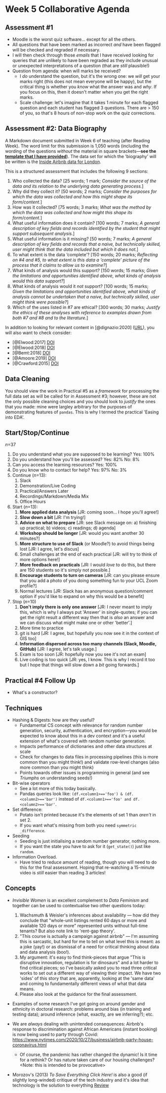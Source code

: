 # Week 5 Collaborative Agenda

## Assessment #1

- Moodle is the worst quiz software... except for all the others. 
- All questions that have been marked as incorrect *and* have been flagged will be checked and regraded if necessary.
- I will then check through those *emails* that I have received looking for queries that are unlikely to have been regraded as they include unusual or unexpected interpretations of a question (that are *still* plausible!)
- Question from agenda: when will marks be received? 
  - I *do* understand the question, but it's the wrong one: we *will* get your marks right (this does not mean everyone will be happy), but the critical thing is whether you *know* what the answer was and *why*. If you focus on this, then it doesn't matter *when* you get the right marks. 
  - Scale challenge: let's imagine that it takes 1 minute for each flagged question and each student has flagged 3 questions. There are > 150 of you, so that's 8 hours of non-stop work on the quiz corrections.

## Assessment #2: Data Biography

A Markdown document submitted in Week 6 of teaching (after Reading Week). The word limit for this submission is 1,050 words (including the wording of the questions *without* the material in square brackets—**see the [template that I have provided](https://github.com/jreades/i2p/blob/master/assessments/Data_Biography.md)**). The data set for which the 'biography' will be written is the [Inside Airbnb data for London](https://github.com/jreades/i2p/raw/master/data/src/2020-08-24-listings.csv.gz).

This is a structured assessment that includes the following 9 sections:

1. Who collected the data? [25 words; 1 mark; *Consider the source of the data and its relation to the underlying data generating process.*]
2. Why did they collect it? [50 words; 2 marks;  *Consider the purposes for which the data was collected and how this might shape its form/content.*]
3. How was it collected? [75 words; 3 marks; *What was the method by which the data was collected and how might this shape its form/content.*]
4. What useful information does it contain? [100 words; 7 marks; *A general description of key fields and records identified by the student that might support subsequent analysis.*]
5. What useful information is it missing? [50 words; 7 marks; *A general description of key fields and records that a naive, but technically skilled, user might think that the data included but which it does not.*]
6. To what extent is the data ‘complete’? [150 words; 20 marks; *Reflecting on #4 and #5, to what extent is this data a ‘complete’ picture of the process that it claims to allow us to examine?*]
7. What kinds of analysis would this support? [150 words; 15 marks; *Given the limitations and opportunities identified above, what kinds of analysis would this data support?*]
8. What kinds of analysis would it *not* support? [100 words; 15 marks; *Given the limitations and opportunities identified above, what kinds of analysis cannot be undertaken that a naive, but technically skilled, user might think were possible?*]
9. Which of the uses listed in #7 are ethical? [300 words; 30 marks; *Justify the ethics of these analyses with reference to examples drawn from both #7 and #8 and to the literature.*]

In addition to looking for relevant content in [@dignazio:2020] ([URL](https://bookbook.pubpub.org/data-feminism)), you will also want to check consider:

- [@Elwood:2017] [DOI](https://doi.org/10.1080/13658816.2017.1334892)
- [@Elwood:2018] [DOI](https://doi.org/10.1080/0966369X.2018.1465396)
- [@Bemt:2018] [DOI](https://doi.org/10.1080/03098265.2018.1436534)
- [@Amoore:2019] [DOI](https://doi.org/10.1177%2F0263276419851846)
- [@Crawford:2015] [DOI](https://doi.org/10.1007/s10708-014-9597-z)

## Data Cleaning

You should view the work in Practical #5 as a *framework* for processing the full data set as will be called for in Assessment #3; however, these are not the only possible cleaning choices and you should look to *justify* the ones that you made: mine were largley arbitrary for the purposes of demonstrating features of `pandas`. This is why I termed the practical 'Easing into EDA'.

## Start/Stop/Continue

*n*=37

1. Do you understand what you are supposed to be learning?
   Yes: 100%
2. Do you understand how you'll be assessed?
   Yes: 82%
   No: 8%
3. Can you access the learning resources?
   Yes: 100%
4. Do you know who to contact for help?
   Yes: 97%
   No: 3%
5. Continue (*n*=13):
   1. Slack
   2. Demonstration/Live Coding
   3. Practical/Answers Later
   4. Recordings/Markdown/Media Mix
   5. Office Hours
6. Start (*n*=13):
   1. **More applied data analysis** [JR: coming soon... I hope you'll agree!]
   2. **Slow down a bit** [JR: I'm trying!]
   3. **Advice on what to prepare** [JR: see Slack message on: a) finishing up practical; b) videos; c) readings; d) agenda]
   4. **Workshop should be longer** [JR: would you want another 30 minutes?]
   5. **More structure to use of Slack** (or Moodle?) to avoid things being lost [JR: I agree, let's discus]
   6. Small challenges at the end of each practical [JR: will try to think of more options here!]
   7. **More feedback on practicals** [JR: I would *love* to do this, but there are 150 students so it's simply not possible.]
   8. **Encourage students to turn on cameras** [JR: can you please ensure that you add a photo of you doing something fun to your UCL Zoom profile?]
   9. Normal lectures [JR: Slack has an anonymous question/comment option if you'd like to expand on why this would be a benefit]
7. Stop (*n*=10)
   1. **Don't imply there is only one answer** [JR: I never meant to imply this, which is why I always put 'Answer' in single-quotes; if you can get the right result a different way then that is *also* an answer and we can discuss what might make one or other 'better'.]
   2. More time to practice
   3. git is hard [JR: I agree, but hopefully you now see it in the context of GIS too]
   4. **Information dispersed across too many channels (Slack, Moodle, GitHub)** [JR: I agree, let's talk usage.]
   5. Exam is too soon [JR: hopefully now you see it's not an exam]
   6. Live coding is too quick [JR: yes, I know. This is why I record it too but I hope that things will slow down a *bit* going forwards.]

## Practical #4 Follow Up

- What's a constructor?

## Techniques

- Hashing & Digests: how are they useful? 
  - Fundamental CS concept with relevance for random number generation, security, authentication, and encryption—you would be expected to know about this in a dev context and it's a useful extension of what's covered with random number generation.
  - Impacts performance of dictionaries and other data structures at scale
  - Check for changes to data files in processing pipelines (this is more common than you might think!) and validate row-level changes (also more common than you might think)
  - Points towards other issues is programming in general (and see *Triumphs* on understanding seeds!)
- Bit-wise operators
  - See a lot more of this today basically.
  - Pandas queries look like: `(df.<column1>=='foo') & (df.<column2>=='bar')` instead of `df.<column1>=='foo' and df.<column2>=='bar'`.
- Set difference:
  - Potato isn't printed because it's the elements of set 1 than *aren't* in set 2.
  - If you want what's missing from both you need `symmetric _difference`.
- Seeding
  - Seeding is just initialising a random number generator, nothing more.
  - If you want the state you have to ask for it (`get_state()`) just like `random`.
- Information Overload.
  - Have tried to reduce amount of reading, though you will need to do this for the final assessment. Hoping that re-watching a 15-minute video is *still* easier than reading 3 articles!

## Concepts

- *Invisible Women* is an excellent complement to *Data Feminism* and together can be used to contextualise two other questions today:
  1. Wachsmuth & Weisler's inferences about availability — how did they conclude that "whole-unit listings rented 60 days or more and available 120 days or more" represented units without full-time tenants? But also note link to 'rent-gap theory'.
  2. "This course is actually a campaign against airbnb" — I'm assuming this is sarcastic, but hard for me to tell on what level this is meant: as a joke (yay!) or as dismissal of a need for critical thinking about data and data analysis (boo!). 
  3. My argument: it's easy to find think-pieces that argue "This is disruptive innovation, regulation is for dinosaurs" and a lot harder to find critical pieces; so I've basically asked you to read three critical works to set out a different way of viewing their impact. We have two 'sides' of this story that are, apparently, looking at the 'same data' and coming to fundamentally different views of what that data means. 
  4. Please also look at the guidance for the final assessment.

- Examples of some research I've got going on around gender and ethnicity in doctoral research: problems around bias (in training and testing data); around inference (what, exactly, are we inferring?); etc.
- We are *always* dealing with unintended consequences: Airbnb's response to discrimination against African Americans (instant booking) is now being used to party through Covid: https://www.nytimes.com/2020/10/27/business/airbnb-party-house-coronavirus.html
  - Of course, the pandemic has rather changed the dynamic! Is it time for a rethink? Or has nature taken care of our housing challenges? <Note: this is intended to be provocative>
- Morozov's (2013) *To Save Everything Click Here!* is also a good (if slightly long-winded) critique of the tech industry and it's idea that technology is the solution to everything [Review](https://www.theguardian.com/global/2013/mar/20/save-everything-evgeny-morozov-review)